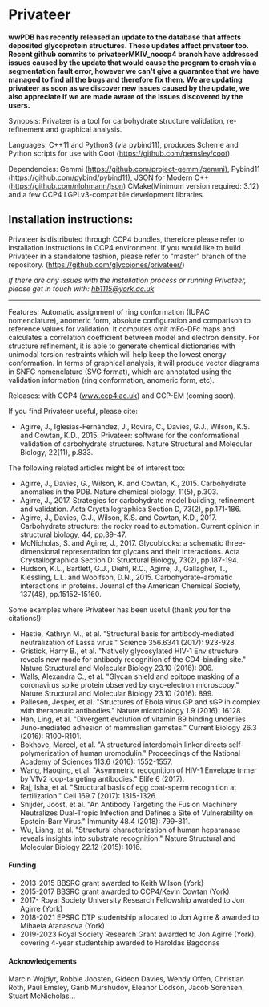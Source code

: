 

# Privateer


**wwPDB has recently released an update to the database that affects deposited glycoprotein structures. These updates affect privateer too. Recent github commits to privateerMKIV_noccp4 branch have addressed issues caused by the update that would cause the program to crash via a segmentation fault error, however we can't give a guarantee that we have managed to find all the bugs and therefore fix them. We are updating privateer as soon as we discover new issues caused by the update, we also appreciate if we are made aware of the issues discovered by the users.**

Synopsis: Privateer is a tool for carbohydrate structure validation, re-refinement and graphical analysis.

Languages: C++11 and Python3 (via pybind11), produces Scheme and Python scripts for use with Coot (https://github.com/pemsley/coot).

Dependencies: Gemmi (https://github.com/project-gemmi/gemmi), Pybind11 (https://github.com/pybind/pybind11), JSON for Modern C++ (https://github.com/nlohmann/json) CMake(Minimum version required: 3.12) and a few CCP4 LGPLv3-compatible development libraries.



## **Installation instructions:**

Privateer is distributed through CCP4 bundles, therefore please refer to installation instructions in CCP4 environment. If you would like to build Privateer in a standalone fashion, please refer to "master" branch of the repository. (https://github.com/glycojones/privateer/)



*If there are any issues with the installation process or running Privateer, please get in touch with: hb1115@york.ac.uk*
_____

Features: Automatic assignment of ring conformation (IUPAC nomenclature), anomeric form, absolute configuration and comparison to reference values for validation. It computes omit mFo-DFc maps and calculates a correlation coefficient between model and electron density. For structure refinement, it is able to generate chemical dictionaries with unimodal torsion restraints which will help keep the lowest energy conformation. In terms of graphical analysis, it will produce vector diagrams in SNFG nomenclature (SVG format), which are annotated using the validation information (ring conformation, anomeric form, etc).

Releases: with CCP4 (www.ccp4.ac.uk) and CCP-EM (coming soon).

If you find Privateer useful, please cite:

- Agirre, J., Iglesias-Fernández, J., Rovira, C., Davies, G.J., Wilson, K.S. and Cowtan, K.D., 2015. Privateer: software for the conformational validation of carbohydrate structures. Nature Structural and Molecular Biology, 22(11), p.833.

The following related articles might be of interest too:

- Agirre, J., Davies, G., Wilson, K. and Cowtan, K., 2015. Carbohydrate anomalies in the PDB. Nature chemical biology, 11(5), p.303.
- Agirre, J., 2017. Strategies for carbohydrate model building, refinement and validation. Acta Crystallographica Section D, 73(2), pp.171-186.
- Agirre, J., Davies, G.J., Wilson, K.S. and Cowtan, K.D., 2017. Carbohydrate structure: the rocky road to automation. Current opinion in structural biology, 44, pp.39-47.
- McNicholas, S. and Agirre, J., 2017. Glycoblocks: a schematic three-dimensional representation for glycans and their interactions. Acta Crystallographica Section D: Structural Biology, 73(2), pp.187-194.
- Hudson, K.L., Bartlett, G.J., Diehl, R.C., Agirre, J., Gallagher, T., Kiessling, L.L. and Woolfson, D.N., 2015. Carbohydrate–aromatic interactions in proteins. Journal of the American Chemical Society, 137(48), pp.15152-15160.

Some examples where Privateer has been useful (thank _you_ for the citations!):

- Hastie, Kathryn M., et al. "Structural basis for antibody-mediated neutralization of Lassa virus." Science 356.6341 (2017): 923-928.
- Gristick, Harry B., et al. "Natively glycosylated HIV-1 Env structure reveals new mode for antibody recognition of the CD4-binding site." Nature Structural and Molecular Biology 23.10 (2016): 906.
- Walls, Alexandra C., et al. "Glycan shield and epitope masking of a coronavirus spike protein observed by cryo-electron microscopy." Nature Structural and Molecular Biology 23.10 (2016): 899.
- Pallesen, Jesper, et al. "Structures of Ebola virus GP and sGP in complex with therapeutic antibodies." Nature microbiology 1.9 (2016): 16128.
- Han, Ling, et al. "Divergent evolution of vitamin B9 binding underlies Juno-mediated adhesion of mammalian gametes." Current Biology 26.3 (2016): R100-R101.
- Bokhove, Marcel, et al. "A structured interdomain linker directs self-polymerization of human uromodulin." Proceedings of the National Academy of Sciences 113.6 (2016): 1552-1557.
- Wang, Haoqing, et al. "Asymmetric recognition of HIV-1 Envelope trimer by V1V2 loop-targeting antibodies." Elife 6 (2017).
- Raj, Isha, et al. "Structural basis of egg coat-sperm recognition at fertilization." Cell 169.7 (2017): 1315-1326.
- Snijder, Joost, et al. "An Antibody Targeting the Fusion Machinery Neutralizes Dual-Tropic Infection and Defines a Site of Vulnerability on Epstein-Barr Virus." Immunity 48.4 (2018): 799-811.
- Wu, Liang, et al. "Structural characterization of human heparanase reveals insights into substrate recognition." Nature Structural and Molecular Biology 22.12 (2015): 1016.

#### Funding 
* 2013-2015 BBSRC grant awarded to Keith Wilson (York)
* 2015-2017 BBSRC grant awarded to CCP4/Kevin Cowtan (York)
* 2017-     Royal Society University Research Fellowship awarded to Jon Agirre (York)
* 2018-2021 EPSRC DTP studentship allocated to Jon Agirre & awarded to Mihaela Atanasova (York)
* 2019-2023 Royal Society Research Grant awarded to Jon Agirre (York), covering 4-year studentship awarded to Haroldas Bagdonas

#### Acknowledgements
Marcin Wojdyr, Robbie Joosten, Gideon Davies, Wendy Offen, Christian Roth, Paul Emsley, Garib Murshudov, Eleanor Dodson, Jacob Sorensen, Stuart McNicholas... 
